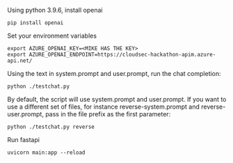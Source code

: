 Using python 3.9.6, install openai

```
pip install openai
```

Set your environment variables

```
export AZURE_OPENAI_KEY=<MIKE HAS THE KEY>
export AZURE_OPENAI_ENDPOINT=https://cloudsec-hackathon-apim.azure-api.net/
```

Using the text in system.prompt and user.prompt, run the chat completion:

```
python ./testchat.py
```

By default, the script will use system.prompt and user.prompt. If you want to use a different set of files, for instance reverse-system.prompt and reverse-user.prompt, pass in the file prefix as the first parameter:

```
python ./testchat.py reverse
```

Run fastapi

```
uvicorn main:app --reload
```
